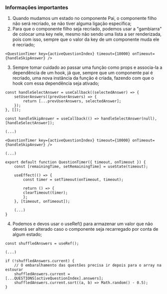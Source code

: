 ### Informações importantes

1. Quando mudamos um estado no componente Pai, o componente filho não será recriado, se não tiver alguma ligação específica;
2. Para que o componente filho seja recriado, podemos usar a "gambiarra" de colocar uma key nele, mesmo não sendo uma lista a ser renderizada, pois com isso,
   sempre que o valor da key de um componente muda ele é recriado;

```tsx
<QuestionTimer key={activeQuestionIndex} timeout={10000} onTimeout={handleSkipAnswer} />
```

3. Sempre tomar cuidado ao passar uma função como props e associa-la a dependência de um hook, já que, sempre que um componente pai é recriado, uma nova instância da função é criada, fazendo com que o hook com essa dependência seja ativado;

```tsx
const handleSelectAnswer = useCallback((selectedAnswer) => {
    setUserAnswers((prevUserAnswers) => {
        return [...prevUserAnswers, selectedAnswer];
    });
}, []);

const handleSkipAnswer = useCallback(() => handleSelectAnswer(null), [handleSelectAnswer]);

(...)

<QuestionTimer key={activeQuestionIndex} timeout={10000} onTimeout={handleSkipAnswer} />

(...)

export default function QuestionTimer({ timeout, onTimeout }) {
    const [remainingTime, setRemainingTime] = useState(timeout);

    useEffect(() => {
        const timer = setTimeout(onTimeout, timeout);

        return () => {
        clearTimeout(timer);
        };
    }, [timeout, onTimeout]);

    (...)
}
```

4. Podemos e devos usar o useRef() para armazenar um valor que não deverá ser alterado caso o componente seja recarregado por conta de algum estado;

```tsx
const shuffledAnswers = useRef();

(...)

if (!shuffledAnswers.current) {
    // O embaralhamento das questões precisa ir depois para o array na estourar
    shuffledAnswers.current = [...QUESTIONS[activeQuestionIndex].answers];
    shuffledAnswers.current.sort((a, b) => Math.random() - 0.5);
}
```
